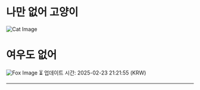 
# 나만 없어 고양이

![Cat Image](https://cdn2.thecatapi.com/images/e03.jpg)

# 여우도 없어
![Fox Image](https://randomfox.ca/images/19.jpg)
⏳ 업데이트 시간: 2025-02-23 21:21:55 (KRW)

---
